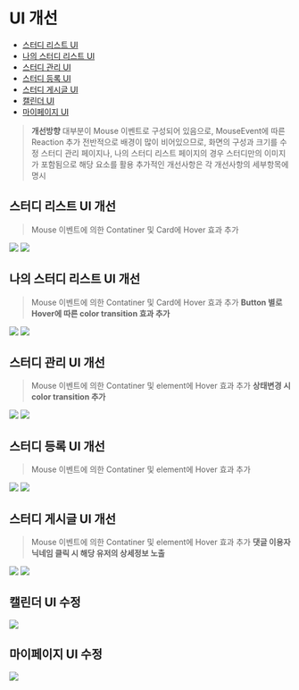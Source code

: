 # UI 개선
- [스터디 리스트 UI](#스터디-리스트-ui)
- [나의 스터디 리스트 UI](#나의-스터디-리스트-ui-개선)
- [스터디 관리 UI](#스터디-관리-ui-개선)
- [스터디 등록 UI](#스터디-등록-ui-개선)
- [스터디 게시글 UI](#스터디-게시글-ui-개선)
- [캘린더 UI](#캘린더-ui-수정)
- [마이페이지 UI](#마이페이지-ui-수정)

> **개선방향**
> 대부분이 Mouse 이벤트로 구성되어 있음으로, MouseEvent에 따른 Reaction 추가
> 전반적으로 배경이 많이 비어있으므로, 화면의 구성과 크기를 수정
> 스터디 관리 페이지나, 나의 스터디 리스트 페이지의 경우 스터디만의 이미지가 포함됨으로 해당 요소를 활용
> 추가적인 개선사항은 각 개선사항의 세부항목에 명시

## 스터디 리스트 UI 개선
> Mouse 이벤트에 의한 Contatiner 및 Card에 Hover 효과 추가

<img src="https://i.ibb.co/QHPXvsx/list-gif.gif">
<img src="https://i.ibb.co/r2rdXQd/list-refector-gif.gif">

## 나의 스터디 리스트 UI 개선
> Mouse 이벤트에 의한 Contatiner 및 Card에 Hover 효과 추가
> **Button 별로 Hover에 따른 color transition 효과 추가**

<img src="https://i.ibb.co/zVBsJbs/mylist-gif.gif">
<img src="https://i.ibb.co/JnYmn0x/manage-refector-gif.gif">

## 스터디 관리 UI 개선
> Mouse 이벤트에 의한 Contatiner 및 element에 Hover 효과 추가
> **상태변경 시 color transition 추가**

<img src="https://i.ibb.co/x6rWzyg/manage-study.gif">
<img src="https://i.ibb.co/xDmtN2L/manage-content-gif.gif">

## 스터디 등록 UI 개선
> Mouse 이벤트에 의한 Contatiner 및 element에 Hover 효과 추가

<img src="https://i.ibb.co/N6V9tD4/post-gif.gif">
<img src="https://i.ibb.co/c390BmF/post-refector-gif.gif">

## 스터디 게시글 UI 개선
> Mouse 이벤트에 의한 Contatiner 및 element에 Hover 효과 추가
> **댓글 이용자 닉네임 클릭 시 해당 유저의 상세정보 노출**

<img src="https://i.ibb.co/wNfdb6P/content-gif.gif">
<img src="https://i.ibb.co/BjZK7zZ/content-refector-gif.gif">

## 캘린더 UI 수정
<img src="https://i.ibb.co/y8r63kG/calendar.jpg">

## 마이페이지 UI 수정
<img src="https://i.ibb.co/NSgYQwX/myPage.jpg">






